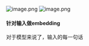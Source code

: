 ![image.png](https://gitee.com/hxc8/images10/raw/master/img/202408070904923.png)
![image.png](https://gitee.com/hxc8/images10/raw/master/img/202408070904980.png)
#### 针对输入做embedding
对于模型来说了，输入的每一句话